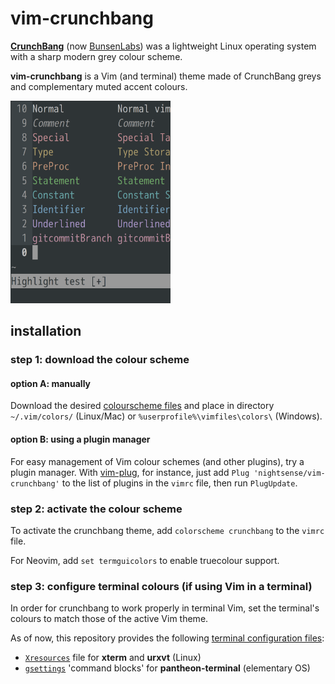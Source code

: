 # vim-crunchbang

[**CrunchBang**](https://distrowatch.com/table.php?distribution=crunchbang) (now [BunsenLabs](https://www.bunsenlabs.org/)) was a lightweight Linux operating system with a sharp modern grey colour scheme.

**vim-crunchbang** is a Vim (and terminal) theme made of CrunchBang greys and complementary muted accent colours.

<img src="screenshot.png" alt="screenshot of vim-crunchbang, a cool grey vim theme" width="256">

## installation

### step 1: download the colour scheme

#### option A: manually

Download the desired [colourscheme files](https://github.com/nightsense/vim-crunchbang/tree/master/colors) and place in directory `~/.vim/colors/` (Linux/Mac) or `%userprofile%\vimfiles\colors\` (Windows).

#### option B: using a plugin manager

For easy management of Vim colour schemes (and other plugins), try a plugin manager. With [vim-plug](https://github.com/junegunn/vim-plug), for instance, just add `Plug 'nightsense/vim-crunchbang'` to the list of plugins in the `vimrc` file, then run `PlugUpdate`.

### step 2: activate the colour scheme

To activate the crunchbang theme, add `colorscheme crunchbang` to the `vimrc` file.

For Neovim, add `set termguicolors` to enable truecolour support.

### step 3: configure terminal colours (if using Vim in a terminal)

In order for crunchbang to work properly in terminal Vim, set the terminal's colours to match those of the active Vim theme.

As of now, this repository provides the following [terminal configuration files](https://github.com/nightsense/crunchbang/tree/master/terminal):
- [`Xresources`](https://github.com/nightsense/seabird/tree/master/terminal/Xresources) file for **xterm** and **urxvt** (Linux)
- [`gsettings`](https://github.com/nightsense/seabird/tree/master/terminal/pantheon-terminal.md) 'command blocks' for **pantheon-terminal** (elementary OS)
